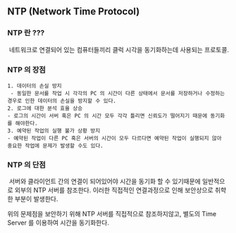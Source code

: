 ## NTP (Network Time Protocol)

### NTP 란 ???

​	네트워크로 연결되어 있는 컴퓨터들끼리 클럭 시각을 동기화하는데 사용되는 프로토콜. 



### NTP 의 장점 

 	1. 데이터의 손실 방지 
     - 동일한 문서를 작업 시 각각의 PC 의 시간이 다른 상태에서 문서를 저장하거나 수정하는 경우로 인한 데이터의 손실을 방지할 수 있다. 
	2. 로그에 대한 분석 효율 상승 
    - 로그의 시간이 서버 혹은 PC 의 시간 모두 각각 틀리면 신뢰도가 떨어지기 때문에 동기화를 해야한다. 
	3. 예약된 작업의 실행 불가 상황 방지 
    - 예약된 작업이 다른 PC 혹은 서버의 시간이 모두 다르다면 예약된 작업이 실행되지 않아 중요한 작업에 문제가 발생할 수도 있다. 



### NTP 의 단점

​	서버와 클라이언트 간의 연결이 되어있어야 시간을 동기화 할 수 있기때문에 일반적으로 외부의 NTP 서버를 참조한다. 이러한 직접적인 연결과정으로 인해 보안상으로 취햑한 부분이 발생한다. 

위의 문제점을 보안하기 위해 NTP 서버를 직접적으로 참조하지않고, 별도의 Time Server 를 이용하여 시간을 동기화한다.  